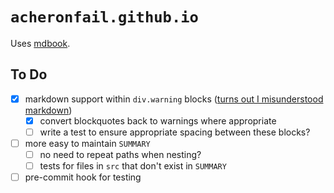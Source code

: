 # `acheronfail.github.io`

Uses [mdbook](https://rust-lang.github.io/mdBook/).

## To Do

* [x] markdown support within `div.warning` blocks ([turns out I misunderstood markdown](https://talk.commonmark.org/t/bug-or-expected-markdown-sometimes-doesnt-work-inside-div-tags/4378/4))
  * [x] convert blockquotes back to warnings where appropriate
  * [ ] write a test to ensure appropriate spacing between these blocks?
* [ ] more easy to maintain `SUMMARY`
  * [ ] no need to repeat paths when nesting?
  * [ ] tests for files in `src` that don't exist in `SUMMARY`
* [ ] pre-commit hook for testing

